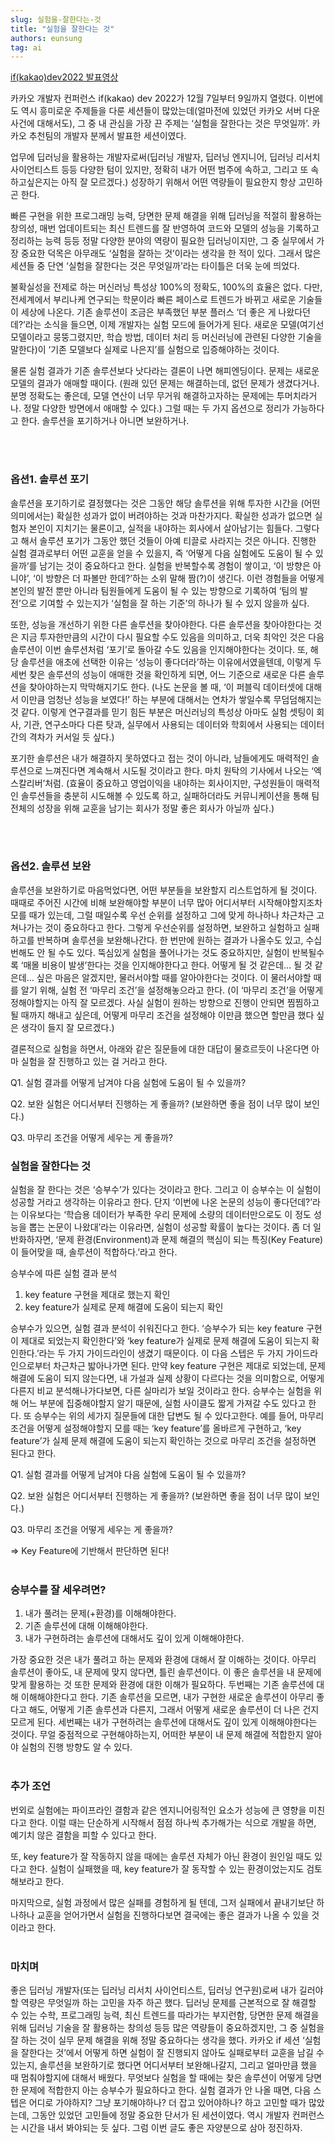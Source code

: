 ```yaml
---
slug: 실험을-잘한다는-것
title: "실험을 잘한다는 것"
authors: eunsung
tag: ai
---
```



[if(kakao)dev2022 발표영상](https://if.kakao.com/2022/session/4)

카카오 개발자 컨퍼런스 if(kakao) dev 2022가 12월 7일부터 9일까지 열렸다. 이번에도 역시 흥미로운 주제들을 다룬 세션들이 많았는데(얼마전에 있었던 카카오 서버 다운 사건에 대해서도), 그 중 내 관심을 가장 끈 주제는 ‘실험을 잘한다는 것은 무엇일까’. 카카오 추천팀의 개발자 분께서 발표한 세션이였다.

업무에 딥러닝을 활용하는 개발자로써(딥러닝 개발자, 딥러닝 엔지니어, 딥러닝 리서치 사이언티스트 등등 다양한 텀이 있지만, 정확히 내가 어떤 범주에 속하고, 그리고 또 속하고싶은지는 아직 잘 모르겠다.) 성장하기 위해서 어떤 역량들이 필요한지 항상 고민하곤 한다. 

빠른 구현을 위한 프로그래밍 능력, 당면한 문제 해결을 위해 딥러닝을 적절히 활용하는 창의성, 매번 업데이트되는 최신 트렌드를 잘 반영하여 코드와 모델의 성능을 기록하고 정리하는 능력 등등 정말 다양한 분야의 역량이 필요한 딥러닝이지만, 그 중 실무에서 가장 중요한 덕목은 아무래도 ‘실험을 잘하는 것’이라는 생각을 한 적이 있다. 그래서 많은 세션들 중 단연 ‘실험을 잘한다는 것은 무엇일까’라는 타이틀은 더욱 눈에 띄었다.

불확실성을 전제로 하는 머신러닝 특성상 100%의 정확도, 100%의 효율은 없다. 다만, 전세계에서 부리나케 연구되는 학문이라 빠른 페이스로 트렌드가 바뀌고 새로운 기술들이 세상에 나온다. 기존 솔루션이 조금은 부족했던 부분 플러스 ‘더 좋은 게 나왔다던데?’라는 소식을 들으면, 이제 개발자는 실험 모드에 들어가게 된다. 새로운 모델(여기선 모델이라고 뭉뚱그렸지만, 학습 방법, 데이터 처리 등 머신러닝에 관련된 다양한 기술을 말한다)이 ‘기존 모델보다 실제로 나은지’를 실험으로 입증해야하는 것이다.

물론 실험 결과가 기존 솔루션보다 낫다라는 결론이 나면 해피엔딩이다. 문제는 새로운 모델의 결과가 애매할 때이다. (원래 있던 문제는 해결하는데, 없던 문제가 생겼다거나. 분명 정확도는 좋은데, 모델 연산이 너무 무거워 해결하고자하는 문제에는 투머치라거나. 정말 다양한 방면에서 애매할 수 있다.) 그럴 때는 두 가지 옵션으로 정리가 가능하다고 한다. 솔루션을 포기하거나 아니면 보완하거나.

<!-- ![](experiment_guideline.jpg) -->
<br>
</br>

### 옵션1. 솔루션 포기

솔루션을 포기하기로 결정했다는 것은 그동안 해당 솔루션을 위해 투자한 시간을 (어떤 의미에서는) 확실한 성과가 없이 버려야하는 것과 마찬가지다. 확실한 성과가 없으면 실험자 본인이 지치기는 물론이고, 실적을 내야하는 회사에서 살아남기는 힘들다. 그렇다고 해서 솔루션 포기가 그동안 했던 것들이 아예 티끌로 사라지는 것은 아니다. 진행한 실험 결과로부터 어떤 교훈을 얻을 수 있을지, 즉 ‘어떻게 다음 실험에도 도움이 될 수 있을까‘를 남기는 것이 중요하다고 한다. 실험을 반복할수록 경험이 쌓이고, ‘이 방향은 아니야’, ‘이 방향은 더 파볼만 한데?’하는 소위 말해 짬(?)이 생긴다. 이런 경험들을 어떻게 본인의 발전 뿐만 아니라 팀원들에게 도움이 될 수 있는 방향으로 기록하여 ‘팀의 발전’으로 기여할 수 있는지가 ‘실험을 잘 하는 기준’의 하나가 될 수 있지 않을까 싶다.

또한, 성능을 개선하기 위한 다른 솔루션을 찾아야한다. 다른 솔루션을 찾아야한다는 것은 지금 투자한만큼의 시간이 다시 필요할 수도 있음을 의미하고, 더욱 최악인 것은 다음 솔루션이 이번 솔루션처럼 ‘포기’로 돌아갈 수도 있음을 인지해야한다는 것이다. 또, 해당 솔루션을 애초에 선택한 이유는 ‘성능이 좋다더라’하는 이유에서였을텐데, 이렇게 두세번 찾은 솔루션의 성능이 애매한 것을 확인하게 되면, 어느 기준으로 새로운 다른 솔루션을 찾아야하는지 막막해지기도 한다. (나도 논문을 볼 때, ‘이 퍼블릭 데이터셋에 대해서 이만큼 엄청난 성능을 보였다!’ 하는 부분에 대해서는 연차가 쌓일수록 무덤덤해지는 것 같다. 이렇게 연구결과를 믿기 힘든 부분은 머신러닝의 특성상 아마도 실험 셋팅이 회사, 기관, 연구소마다 다른 탓과, 실무에서 사용되는 데이터와 학회에서 사용되는 데이터 간의 격차가 커서일 듯 싶다.)

포기한 솔루션은 내가 해결하지 못하였다고 접는 것이 아니라, 남들에게도 매력적인 솔루션으로 느껴진다면 계속해서 시도될 것이라고 한다. 마치 원탁의 기사에서 나오는 ‘엑스칼리버’처럼. (효율이 중요하고 영업이익을 내야하는 회사이지만, 구성원들이 매력적인 솔루션들을 충분히 시도해볼 수 있도록 하고, 실패하더라도 커뮤니케이션을 통해 팀 전체의 성장을 위해 교훈을 남기는 회사가 정말 좋은 회사가 아닐까 싶다.)

<!-- ![](sword2pick.jpg) -->
<br>
</br>

### 옵션2. 솔루션 보완

솔루션을 보완하기로 마음먹었다면, 어떤 부분들을 보완할지 리스트업하게 될 것이다. 때때로 주어진 시간에 비해 보완해야할 부분이 너무 많아 어디서부터 시작해야할지조차 모를 때가 있는데, 그럴 때일수록 우선 순위를 설정하고 그에 맞게 하나하나 차근차근 고쳐나가는 것이 중요하다고 한다. 그렇게 우선순위를 설정하면, 보완하고 실험하고 실패하고를 반복하며 솔루션을 보완해나간다. 한 번만에 원하는 결과가 나올수도 있고, 수십번해도 안 될 수도 있다. 뚝심있게 실험을 풀어나가는 것도 중요하지만, 실험이 반복될수록 ‘매몰 비용이 발생’한다는 것을 인지해야한다고 한다. 어떻게 될 것 같은데… 될 것 같은데… 싶은 마음은 알겠지만, 물러서야할 때를 알아야한다는 것이다. 이 물러서야할 때를 알기 위해, 실험 전 ‘마무리 조건’을 설정해놓으라고 한다. (이 ‘마무리 조건’을 어떻게 정해야할지는 아직 잘 모르겠다. 사실 실험이 원하는 방향으로 진행이 안되면 찜찜하고 될 때까지 해내고 싶은데, 어떻게 마무리 조건을 설정해야 이만큼 했으면 할만큼 했다 싶은 생각이 들지 잘 모르겠다.)

결론적으로 실험을 하면서, 아래와 같은 질문들에 대한 대답이 물흐르듯이 나온다면 아마 실험을 잘 진행하고 있는 걸 거라고 한다.

Q1. 실험 결과를 어떻게 남겨야 다음 실험에 도움이 될 수 있을까?

Q2. 보완 실험은 어디서부터 진행하는 게 좋을까? (보완하면 좋을 점이 너무 많이 보인다.)

Q3. 마무리 조건을 어떻게 세우는 게 좋을까?

### 실험을 잘한다는 것

실험을 잘 한다는 것은 ‘승부수’가 있다는 것이라고 한다. 그리고 이 승부수는 이 실험이 성공할 거라고 생각하는 이유라고 한다. 단지 ‘이번에 나온 논문의 성능이 좋다던데?’라는 이유보다는 ‘학습용 데이터가 부족한 우리 문제에 소량의 데이터만으로도 이 정도 성능을 뽑는 논문이 나왔대’라는 이유라면, 실험이 성공할 확률이 높다는 것이다. 좀 더 일반화하자면, ‘문제 환경(Environment)과 문제 해결의 핵심이 되는 특징(Key Feature)이 들어맞을 때, 솔루션이 적합하다.’라고 한다. 

승부수에 따른 실험 결과 분석

1. key feature 구현을 제대로 했는지 확인
2. key feature가 실제로 문제 해결에 도움이 되는지 확인

승부수가 있으면, 실험 결과 분석이 쉬워진다고 한다. ‘승부수가 되는 key feature 구현이 제대로 되었는지 확인한다’와 ‘key feature가 실제로 문제 해결에 도움이 되는지 확인한다.’라는 두 가지 가이드라인이 생겼기 때문이다. 이 다음 스텝은 두 가지 가이드라인으로부터 차근차근 밟아나가면 된다. 만약 key feature 구현은 제대로 되었는데, 문제 해결에 도움이 되지 않는다면, 내 가설과 실제 상황이 다르다는 것을 의미함으로, 어떻게 다른지 비교 분석해나가다보면, 다른 실마리가 보일 것이라고 한다. 승부수는 실험을 위해 어느 부분에 집중해야할지 알기 때문에, 실험 사이클도 짧게 가져갈 수도 있다고 한다. 또 승부수는 위의 세가지 질문들에 대한 답변도 될 수 있다고한다. 예를 들어, 마무리 조건을 어떻게 설정해야할지 모를 때는 ‘key feature’를 올바르게 구현하고, ‘key feature’가 실제 문제 해결에 도움이 되는지 확인하는 것으로 마무리 조건을 설정하면 된다고 한다.

Q1. 실험 결과를 어떻게 남겨야 다음 실험에 도움이 될 수 있을까?

Q2. 보완 실험은 어디서부터 진행하는 게 좋을까? (보완하면 좋을 점이 너무 많이 보인다.)

Q3. 마무리 조건을 어떻게 세우는 게 좋을까?

⇒ Key Feature에 기반해서 판단하면 된다!
<br>
</br>

### 승부수를 잘 세우려면?

1. 내가 풀려는 문제(+환경)를 이해해야한다. 
2. 기존 솔루션에 대해 이해해야한다.
3. 내가 구현하려는 솔루션에 대해서도 깊이 있게 이해해야한다.

가장 중요한 것은 내가 풀려고 하는 문제와 환경에 대해서 잘 이해하는 것이다. 아무리 솔루션이 좋아도, 내 문제에 맞지 않다면, 틀린 솔루션이다. 이 좋은 솔루션을 내 문제에 맞게 활용하는 것 또한 문제와 환경에 대한 이해가 필요하다. 두번째는 기존 솔루션에 대해 이해해야한다고 한다. 기존 솔루션을 모르면, 내가 구현한 새로운 솔루션이 아무리 좋다고 해도, 어떻게 기존 솔루션과 다른지, 그래서 어떻게 새로운 솔루션이 더 나은 건지 모르게 된다. 세번째는 내가 구현하려는 솔루션에 대해서도 깊이 있게 이해해야한다는 것이다. 무얼 중점적으로 구현해야하는지, 어떠한 부분이 내 문제 해결에 적합한지 알아야 실험의 진행 방향도 알 수 있다.
<br>
</br>

### 추가 조언

번외로 실험에는 파이프라인 결함과 같은 엔지니어링적인 요소가 성능에 큰 영향을 미친다고 한다. 이럴 때는 단순하게 시작해서 점점 하나씩 추가해가는 식으로 개발을 하면, 예기치 않은 결함을 피할 수 있다고 한다. 

또, key feature가 잘 작동하지 않을 때에는 솔루션 자체가 아닌 환경이 원인일 때도 있다고 한다. 실험이 실패했을 때, key feature가 잘 동작할 수 있는 환경이었는지도 검토해보라고 한다.

마지막으로, 실험 과정에서 많은 실패를 경험하게 될 텐데, 그저 실패에서 끝내기보단 하나하나 교훈을 얻어가면서 실험을 진행하다보면 결국에는 좋은 결과가 나올 수 있을 것이라고 한다.
<br>
</br>

### 마치며

좋은 딥러닝 개발자(또는 딥러닝 리서치 사이언티스트, 딥러닝 연구원)로써 내가 길러야할 역량은 무엇일까 하는 고민을 자주 하곤 했다. 딥러닝 문제를 근본적으로 잘 해결할 수 있는 수학, 프로그래밍 능력, 최신 트렌드를 따라가는 부지런함, 당면한 문제 해결을 위해 딥러닝 기술을 잘 활용하는 창의성 등등 많은 역량들이 중요하겠지만, 그 중 실험을 잘 하는 것이 실무 문제 해결을 위해 정말 중요하다는 생각을 했다. 카카오 if 세션 ‘실험을 잘한다는 것’에서 어떻게 하면 실험이 잘 진행되지 않아도 실패로부터 교훈을 남길 수 있는지, 솔루션을 보완하기로 했다면 어디서부터 보완해나갈지, 그리고 얼마만큼 했을 때 멈춰야할지에 대해서 배웠다. 무엇보다 실험을 할 때에는 찾은 솔루션이 어떻게 당면한 문제에 적합한지 아는 승부수가 필요하다고 한다. 실험 결과가 안 나올 때면, 다음 스텝은 어디로 가야하지? 그냥 포기해야하나? 더 잡고 있어야하나? 하고 고민할 때가 많았는데, 그동안 있었던 고민들에 정말 중요한 단서가 된 세션이였다. 역시 개발자 컨퍼런스는 시간을 내서 봐야되는 듯 싶다. 그럼 이번 글도 좋은 자양분으로 삼아 정진하자.